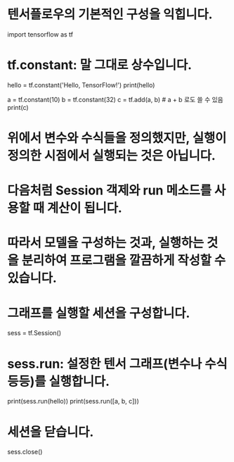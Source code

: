 # 텐서플로우의 기본적인 구성을 익힙니다.
import tensorflow as tf

# tf.constant: 말 그대로 상수입니다.
hello = tf.constant('Hello, TensorFlow!')
print(hello)

a = tf.constant(10)
b = tf.constant(32)
c = tf.add(a, b)  # a + b 로도 쓸 수 있음
print(c)

# 위에서 변수와 수식들을 정의했지만, 실행이 정의한 시점에서 실행되는 것은 아닙니다.
# 다음처럼 Session 객제와 run 메소드를 사용할 때 계산이 됩니다.
# 따라서 모델을 구성하는 것과, 실행하는 것을 분리하여 프로그램을 깔끔하게 작성할 수 있습니다.
# 그래프를 실행할 세션을 구성합니다.
sess = tf.Session()
# sess.run: 설정한 텐서 그래프(변수나 수식 등등)를 실행합니다.
print(sess.run(hello))
print(sess.run([a, b, c]))

# 세션을 닫습니다.
sess.close()
